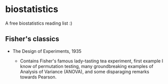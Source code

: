 # biostatistics
A free biostatistics reading list :)

## Fisher's classics
- The Design of Experiments, 1935

  - Contains Fisher's famous lady-tasting tea experiment, first example I know of permutation testing, many groundbreaking examples of Analysis of Variance (ANOVA), and some disparaging remarks towards Pearson.
